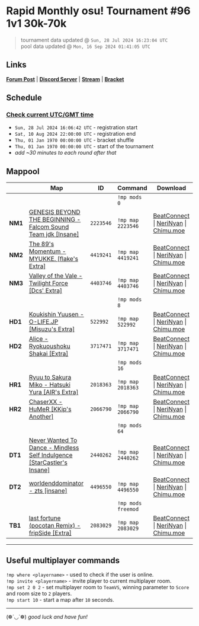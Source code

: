 # Rapid Monthly osu! Tournament #96 1v1 30k-70k

> tournament data updated @ `Sun, 28 Jul 2024 16:23:04 UTC`  
> pool data updated @ `Mon, 16 Sep 2024 01:41:05 UTC`

## Links

[**Forum Post**](https://osu.ppy.sh/community/forums/topics/1955314) | [**Discord Server**](https://discord.gg/9sKe7nF) | [**Stream**](https://www.twitch.tv/rapid_tournaments) | [**Bracket**](https://challonge.com/rmosutourney95)

## Schedule

### [**Check current UTC/GMT time**](https://www.utctime.net)

- `Sun, 28 Jul 2024 16:06:42 UTC` - registration start
- `Sat, 10 Aug 2024 22:00:00 UTC` - registration end
- `Thu, 01 Jan 1970 00:00:00 UTC` - bracket shuffle
- `Thu, 01 Jan 1970 00:00:00 UTC` - start of the tournament
- _add ~30 minutes to each round after that_


## Mappool

| | Map | ID | Command | Download |
| --- | --- | --- | ------- | -------- |
| | | | `!mp mods 0` |
| **NM1** | [GENESIS BEYOND THE BEGINNING - Falcom Sound Team jdk [Insane]](https://osu.ppy.sh/beatmapset/1032441) | `2223546` | `!mp map 2223546` | [BeatConnect](https://beatconnect.io/b/1032441) \| [NeriNyan](https://api.nerinyan.moe/d/1032441) \| [Chimu.moe](https://api.chimu.moe/v1/download/1032441) |
| **NM2** | [The 89&#39;s Momentum - MYUKKE. [flake&#39;s Extra]](https://osu.ppy.sh/beatmapset/2106075) | `4419241` | `!mp map 4419241` | [BeatConnect](https://beatconnect.io/b/2106075) \| [NeriNyan](https://api.nerinyan.moe/d/2106075) \| [Chimu.moe](https://api.chimu.moe/v1/download/2106075) |
| **NM3** | [Valley of the Vale - Twilight Force [Dcs&#39; Extra]](https://osu.ppy.sh/beatmapset/1913010) | `4403746` | `!mp map 4403746` | [BeatConnect](https://beatconnect.io/b/1913010) \| [NeriNyan](https://api.nerinyan.moe/d/1913010) \| [Chimu.moe](https://api.chimu.moe/v1/download/1913010) |
| | | | `!mp mods 8` |
| **HD1** | [Koukishin Yuusen - O-LIFE.JP [Misuzu&#39;s Extra]](https://osu.ppy.sh/beatmapset/219355) | `522992` | `!mp map 522992` | [BeatConnect](https://beatconnect.io/b/219355) \| [NeriNyan](https://api.nerinyan.moe/d/219355) \| [Chimu.moe](https://api.chimu.moe/v1/download/219355) |
| **HD2** | [Alice - Ryokuoushoku Shakai [Extra]](https://osu.ppy.sh/beatmapset/1812255) | `3717471` | `!mp map 3717471` | [BeatConnect](https://beatconnect.io/b/1812255) \| [NeriNyan](https://api.nerinyan.moe/d/1812255) \| [Chimu.moe](https://api.chimu.moe/v1/download/1812255) |
| | | | `!mp mods 16` |
| **HR1** | [Ryuu to Sakura Miko - Hatsuki Yura [AIR&#39;s Extra]](https://osu.ppy.sh/beatmapset/962172) | `2018363` | `!mp map 2018363` | [BeatConnect](https://beatconnect.io/b/962172) \| [NeriNyan](https://api.nerinyan.moe/d/962172) \| [Chimu.moe](https://api.chimu.moe/v1/download/962172) |
| **HR2** | [ChaserXX - HuMeR [KKip&#39;s Another]](https://osu.ppy.sh/beatmapset/930846) | `2066790` | `!mp map 2066790` | [BeatConnect](https://beatconnect.io/b/930846) \| [NeriNyan](https://api.nerinyan.moe/d/930846) \| [Chimu.moe](https://api.chimu.moe/v1/download/930846) |
| | | | `!mp mods 64` |
| **DT1** | [Never Wanted To Dance - Mindless Self Indulgence [StarCastler&#39;s Insane]](https://osu.ppy.sh/beatmapset/830569) | `2440262` | `!mp map 2440262` | [BeatConnect](https://beatconnect.io/b/830569) \| [NeriNyan](https://api.nerinyan.moe/d/830569) \| [Chimu.moe](https://api.chimu.moe/v1/download/830569) |
| **DT2** | [worldenddominator - zts [insane]](https://osu.ppy.sh/beatmapset/2136537) | `4496550` | `!mp map 4496550` | [BeatConnect](https://beatconnect.io/b/2136537) \| [NeriNyan](https://api.nerinyan.moe/d/2136537) \| [Chimu.moe](https://api.chimu.moe/v1/download/2136537) |
| | | | `!mp mods freemod` |
| **TB1** | [last fortune (pocotan Remix) - fripSide [Extra]](https://osu.ppy.sh/beatmapset/995800) | `2083029` | `!mp map 2083029` | [BeatConnect](https://beatconnect.io/b/995800) \| [NeriNyan](https://api.nerinyan.moe/d/995800) \| [Chimu.moe](https://api.chimu.moe/v1/download/995800) |

---


## Useful multiplayer commands

`!mp where <playername>` - used to check if the user is online.  
`!mp invite <playername>` - invite player to current multiplayer room.  
`!mp set 2 0 2` - set multiplayer room to `TeamVS`, winning parameter to `Score` and room size to `2` players.  
`!mp start 10` - start a map after `10` seconds.

---

(❁´◡`❁) _good luck and have fun!_
